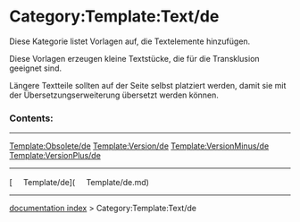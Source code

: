 # Category:Template:Text/de
Diese Kategorie listet Vorlagen auf, die Textelemente hinzufügen.

Diese Vorlagen erzeugen kleine Textstücke, die für die Transklusion geeignet sind.

Längere Textteile sollten auf der Seite selbst platziert werden, damit sie mit der Übersetzungserweiterung übersetzt werden können.

### Contents:

  --------------------------------------------------------------- ------------------------------------------------------- -----------------------------------------------------------------
  [Template:Obsolete/de](Template:Obsolete/de.md)         [Template:Version/de](Template:Version/de.md)   [Template:VersionMinus/de](Template:VersionMinus/de.md)
  [Template:VersionPlus/de](Template:VersionPlus/de.md)                                                           
  --------------------------------------------------------------- ------------------------------------------------------- -----------------------------------------------------------------

[<img src="images/Property.png" style="width:16px"> Template/de](<img src="images/Property.png" style="width:16px"> Template/de.md)

---
[documentation index](../README.md) > Category:Template:Text/de
